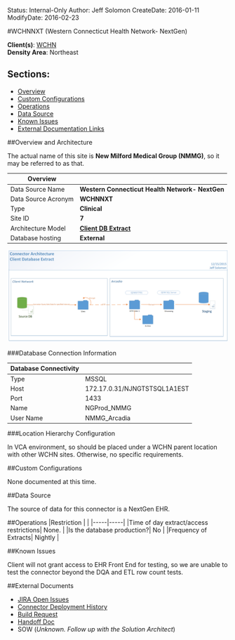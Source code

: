 Status: Internal-Only
Author: Jeff Solomon
CreateDate: 2016-01-11
ModifyDate: 2016-02-23


#WCHNNXT (Western Connecticut Health Network- NextGen)

**Client(s)**: [WCHN](../WCHN.md)  
**Density Area**: Northeast   

## Sections:
* [Overview](#overview-and-architecture)
* [Custom Configurations](#custom-configurations)
* [Operations](#operations)
* [Data Source](#data-source)
* [Known Issues](#known-issues)
* [External Documentation Links](#external-documents)

##Overview and Architecture

The actual name of this site is **New Milford Medical Group (NMMG)**, so it may be referred to as that. 

| Overview ||
|-----|-----|
| Data Source Name| **Western Connecticut Health Network- NextGen** |
| Data Source Acronym| **WCHNNXT** |
| Type | **Clinical** |
| Site ID | **7** |
| Architecture Model | [**Client DB Extract**](../../Tech_Delivery/Standard-Implementations/Client-DB-Extract.md)|
| Database hosting | **External** |


<a href="../../../img/Connector-Client-DB-Extract.png">![](../../img/Connector-Client-DB-Extract.png)</a>

###Database Connection Information  

|Database Connectivity||
|-----|-----|
|Type|MSSQL|
|Host|172.17.0.31/NJNGTSTSQL1A1EST|
|Port|1433|
|Name|NGProd_NMMG|
|User Name|NMMG_Arcadia|  


###Location Hierarchy Configuration

In VCA environment, so should be placed under a WCHN parent location with other WCHN sites. Otherwise, no specific requirements. 

##Custom Configurations

None documented at this time. 

##Data Source

The source of data for this connector is a NextGen EHR. 

##Operations
|Restriction | |
|-----|-----|
|Time of day extract/access restrictions| None. |
|Is the database production?| No |
|Frequency of Extracts| Nightly  |

##Known Issues

Client will not grant access to EHR Front End for testing, so we are unable to test the connector beyond the DQA and ETL row count tests. 

##External Documents
- [JIRA Open Issues](https://jira.arcadiasolutions.com/issues/?jql=(labels%20%3D%20WCHNNXT%20or%20%22Data%20Source%20Acronym%22%20~%20WCHNNXT)%20and%20status%20!%3D%20Closed)
- [Connector Deployment History](https://github.com/arcadia/qdw/wiki/connector-version)
- [Build Request](https://arcadia.box.com/s/534lp9c40msdjggzaq1298sgf0f77jhp)
- [Handoff Doc](https://arcadia.box.com/s/j2gm8ah6spvektwy3pkcmw50vz3dd6ux)
- SOW (*Unknown. Follow up with the Solution Architect*)